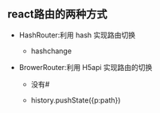 ## react路由的两种方式

- HashRouter:利用 hash 实现路由切换

    - hashchange

- BrowerRouter:利用 H5api 实现路由的切换

    - 没有#
    
    - history.pushState({p:path})
